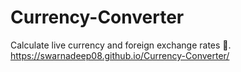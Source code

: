 # Currency-Converter
Calculate live currency and foreign exchange rates 💸. \
https://swarnadeep08.github.io/Currency-Converter/
